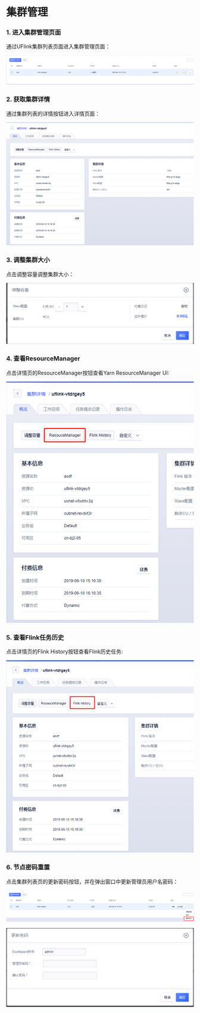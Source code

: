 

# 集群管理

### 1\. 进入集群管理页面

通过UFlink集群列表页面进入集群管理页面：

![uflink\_instance\_list.png](/images/operate/uflink_instance_list.png)

### 2\. 获取集群详情

通过集群列表的详情按钮进入详情页面：

![uflink\_instance\_detail.png](/images/operate/uflink_instance_detail.png)

### 3\. 调整集群大小

点击调整容量调整集群大小：

![uflink\_instance\_resize.png](/images/operate/uflink_instance_resize.png)

### 4\. 查看ResourceManager

点击详情页的ResourceManager按钮查看Yarn ResourceManager UI:

![uflink\_instance\_rm.png](/images/operate/uflink_instance_rm.png)

### 5\. 查看Flink任务历史

点击详情页的Flink History按钮查看Flink历史任务:

![uflink\_instance\_history.png](/images/operate/uflink_instance_history.png)

### 6\. 节点密码重置

点击集群列表页的更新密码按钮，并在弹出窗口中更新管理员用户名密码：

![uflink\_instance\_password.png](/images/operate/uflink_instance_password.png)

![uflink\_instance\_password\_update.png](/images/operate/uflink_instance_password_update.png)

